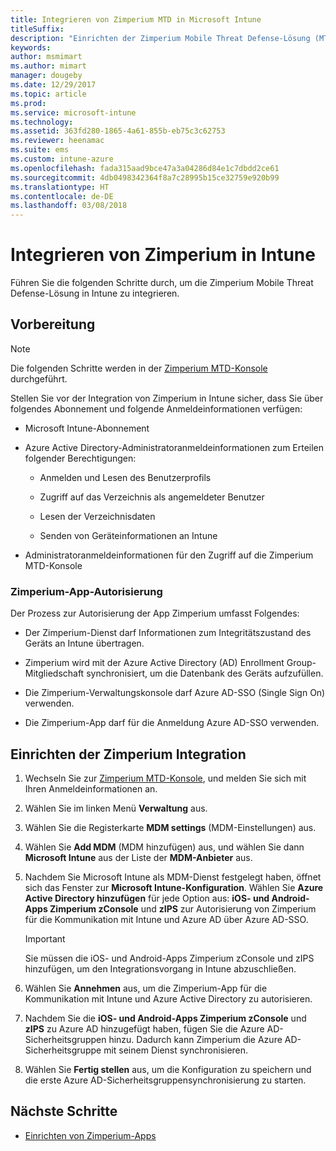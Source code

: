 ```yaml
---
title: Integrieren von Zimperium MTD in Microsoft Intune
titleSuffix: 
description: "Einrichten der Zimperium Mobile Threat Defense-Lösung (MTD) in Microsoft Intune, um den Zugriff mobiler Geräte auf Ihre Unternehmensressourcen zu steuern."
keywords: 
author: msmimart
ms.author: mimart
manager: dougeby
ms.date: 12/29/2017
ms.topic: article
ms.prod: 
ms.service: microsoft-intune
ms.technology: 
ms.assetid: 363fd280-1865-4a61-855b-eb75c3c62753
ms.reviewer: heenamac
ms.suite: ems
ms.custom: intune-azure
ms.openlocfilehash: fada315aad9bce47a3a04286d84e1c7dbdd2ce61
ms.sourcegitcommit: 4db0498342364f8a7c28995b15ce32759e920b99
ms.translationtype: HT
ms.contentlocale: de-DE
ms.lasthandoff: 03/08/2018
---
```

# <a name="integrate-zimperium-with-intune"></a>Integrieren von Zimperium in Intune

Führen Sie die folgenden Schritte durch, um die Zimperium Mobile Threat Defense-Lösung in Intune zu integrieren.

## <a name="before-you-begin"></a>Vorbereitung

> [!NOTE]
> Die folgenden Schritte werden in der [Zimperium MTD-Konsole](https://staging2-console.zimperium.com) durchgeführt.

Stellen Sie vor der Integration von Zimperium in Intune sicher, dass Sie über folgendes Abonnement und folgende Anmeldeinformationen verfügen:

-   Microsoft Intune-Abonnement

-   Azure Active Directory-Administratoranmeldeinformationen zum Erteilen folgender Berechtigungen:

    -   Anmelden und Lesen des Benutzerprofils

    -   Zugriff auf das Verzeichnis als angemeldeter Benutzer

    -   Lesen der Verzeichnisdaten

    -   Senden von Geräteinformationen an Intune

-   Administratoranmeldeinformationen für den Zugriff auf die Zimperium MTD-Konsole

### <a name="zimperium-app-authorization"></a>Zimperium-App-Autorisierung

Der Prozess zur Autorisierung der App Zimperium umfasst Folgendes:

-   Der Zimperium-Dienst darf Informationen zum Integritätszustand des Geräts an Intune übertragen.

-   Zimperium wird mit der Azure Active Directory (AD) Enrollment Group-Mitgliedschaft synchronisiert, um die Datenbank des Geräts aufzufüllen.

-   Die Zimperium-Verwaltungskonsole darf Azure AD-SSO (Single Sign On) verwenden.

-   Die Zimperium-App darf für die Anmeldung Azure AD-SSO verwenden.

## <a name="to-set-up-zimperium-integration"></a>Einrichten der Zimperium Integration

1.  Wechseln Sie zur [Zimperium MTD-Konsole](https://staging2-console.zimperium.com), und melden Sie sich mit Ihren Anmeldeinformationen an.

2.  Wählen Sie im linken Menü **Verwaltung** aus.

3.  Wählen Sie die Registerkarte **MDM settings** (MDM-Einstellungen) aus.

4.  Wählen Sie **Add MDM** (MDM hinzufügen) aus, und wählen Sie dann **Microsoft Intune** aus der Liste der **MDM-Anbieter** aus.

5.  Nachdem Sie Microsoft Intune als MDM-Dienst festgelegt haben, öffnet sich das Fenster zur **Microsoft Intune-Konfiguration**. Wählen Sie **Azure Active Directory hinzufügen** für jede Option aus: **iOS- und Android-Apps Zimperium zConsole** und **zIPS** zur Autorisierung von Zimperium für die Kommunikation mit Intune und Azure AD über Azure AD-SSO.

    > [!IMPORTANT]
    > Sie müssen die iOS- und Android-Apps Zimperium zConsole und zIPS hinzufügen, um den Integrationsvorgang in Intune abzuschließen.

6.  Wählen Sie **Annehmen** aus, um die Zimperium-App für die Kommunikation mit Intune und Azure Active Directory zu autorisieren.

7.  Nachdem Sie die **iOS- und Android-Apps Zimperium zConsole** und **zIPS** zu Azure AD hinzugefügt haben, fügen Sie die Azure AD-Sicherheitsgruppen hinzu. Dadurch kann Zimperium die Azure AD-Sicherheitsgruppe mit seinem Dienst synchronisieren.

8.  Wählen Sie **Fertig stellen** aus, um die Konfiguration zu speichern und die erste Azure AD-Sicherheitsgruppensynchronisierung zu starten.

## <a name="next-steps"></a>Nächste Schritte

-   [Einrichten von Zimperium-Apps](mtd-apps-ios-app-configuration-policy-add-assign.md)

